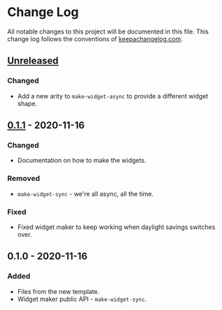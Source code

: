 # Change Log
All notable changes to this project will be documented in this file. This change log follows the conventions of [keepachangelog.com](http://keepachangelog.com/).

## [Unreleased]
### Changed
- Add a new arity to `make-widget-async` to provide a different widget shape.

## [0.1.1] - 2020-11-16
### Changed
- Documentation on how to make the widgets.

### Removed
- `make-widget-sync` - we're all async, all the time.

### Fixed
- Fixed widget maker to keep working when daylight savings switches over.

## 0.1.0 - 2020-11-16
### Added
- Files from the new template.
- Widget maker public API - `make-widget-sync`.

[Unreleased]: https://github.com/your-name/ringbuff/compare/0.1.1...HEAD
[0.1.1]: https://github.com/your-name/ringbuff/compare/0.1.0...0.1.1
